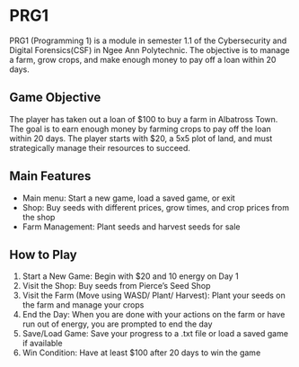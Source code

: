 # PRG1
PRG1 (Programming 1) is a module in semester 1.1 of the Cybersecurity and Digital Forensics(CSF) in Ngee Ann Polytechnic. The objective is to manage a farm, grow crops, and make enough money to pay off a loan within 20 days.

## Game Objective
The player has taken out a loan of $100 to buy a farm in Albatross Town. The goal is to earn enough money by farming crops to pay off the loan within 20 days. The player starts with $20, a 5x5 plot of land, and must strategically manage their resources to succeed.

## Main Features
<ul>
  <li>Main menu: Start a new game, load a saved game, or exit</li>
  <li>Shop: Buy seeds with different prices, grow times, and crop prices from the shop </li>
  <li>Farm Management: Plant seeds and harvest seeds for sale</li>
</ul>

## How to Play
<ol>
  <li>Start a New Game: Begin with $20 and 10 energy on Day 1</li>
  <li>Visit the Shop: Buy seeds from Pierce’s Seed Shop</li>
  <li>Visit the Farm (Move using WASD/ Plant/ Harvest): Plant your seeds on the farm and manage your crops</li>
  <li>End the Day: When you are done with your actions on the farm or have run out of energy, you are prompted to end the day</li>
  <li>Save/Load Game: Save your progress to a .txt file or load a saved game if available</li>
  <li>Win Condition: Have at least $100 after 20 days to win the game</li>
</ol>

